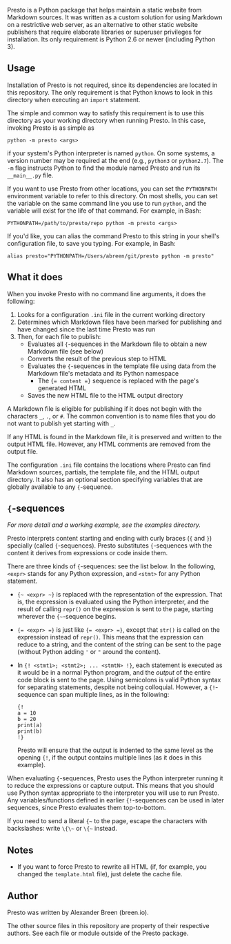 Presto is a Python package that helps maintain a static website from Markdown
sources. It was written as a custom solution for using Markdown on a
restrictive web server, as an alternative to other static website publishers
that require elaborate libraries or superuser privileges for installation. Its
only requirement is Python 2.6 or newer (including Python 3).


## Usage

Installation of Presto is not required, since its dependencies are located
in this repository. The only requirement is that Python knows to look in this
directory when executing an `import` statement.

The simple and common way to satisfy this requirement is to use this directory
as your working directory when running Presto. In this case, invoking
Presto is as simple as

    python -m presto <args>

if your system's Python interpreter is named `python`. On some systems, a
version number may be required at the end (e.g., `python3` or `python2.7`). The
`-m` flag instructs Python to find the module named Presto and run its
`__main__.py` file.

If you want to use Presto from other locations, you can set the `PYTHONPATH`
environment variable to refer to this directory. On most shells, you can set
the variable on the same command line you use to run `python`, and the variable
will exist for the life of that command. For example, in Bash:

    PYTHONPATH=/path/to/presto/repo python -m presto <args>

If you'd like, you can alias the command Presto to this string in your
shell's configuration file, to save you typing. For example, in Bash:

    alias presto="PYTHONPATH=/Users/abreen/git/presto python -m presto"


## What it does

When you invoke Presto with no command line arguments, it does the following:

1.  Looks for a configuration `.ini` file in the current working directory
2.  Determines which Markdown files have been marked for publishing and have
    changed since the last time Presto was run
3.  Then, for each file to publish:
    *   Evaluates all `{`-sequences in the Markdown file to obtain a new
        Markdown file (see below)
    *   Converts the result of the previous step to HTML
    *   Evaluates the `{`-sequences in the template file using data from the
        Markdown file's metadata and its Python namespace
        -   The `{= content =}` sequence is replaced with the
            page's generated HTML
    *   Saves the new HTML file to the HTML output directory

A Markdown file is eligible for publishing if it does not begin with the
characters `_`, `.`, or `#`. The common convention is to name files that
you do not want to publish yet starting with `_`.

If any HTML is found in the Markdown file, it is preserved and written
to the output HTML file. However, any HTML comments are removed from the
output file.

The configuration `.ini` file contains the locations where Presto can
find Markdown sources, partials, the template file, and the HTML output
directory. It also has an optional section specifying variables that
are globally available to any `{`-sequence.


## `{`-sequences

*For more detail and a working example, see the examples directory.*

Presto interprets content starting and ending with curly braces (`{` and `}`)
specially (called `{`-sequences). Presto substitutes `{`-sequences with the
content it derives from expressions or code inside them.

There are three kinds of `{`-sequences: see the list below. In the
following, `<expr>` stands for any Python expression, and `<stmt>` for any
Python statement.

*   `{~ <expr> ~}` is replaced with the representation of the
    expression. That is, the expression is evaluated using the Python
    interpreter, and the result of calling `repr()` on the expression is
    sent to the page, starting wherever the `{~`-sequence begins.

*   `{= <expr> =}` is just like `{= <expr> =}`, except that `str()` is
    called on the expression instead of `repr()`. This means that the
    expression can reduce to a string, and the content of the string
    can be sent to the page (without Python adding `'` or `"` around
    the content).

*   In `{! <stmt1>; <stmt2>; ... <stmtN> !}`, each statement is executed
    as it would be in a normal Python program, and the *output* of the
    entire code block is sent to the page. Using semicolons is valid Python
    syntax for separating statements, despite not being colloquial.
    However, a `{!`-sequence can span multiple lines, as in the following:

        {!
        a = 10
        b = 20
        print(a)
        print(b)
        !}

    Presto will ensure that the output is indented to the same level as the
    opening `{!`, if the output contains multiple lines (as it does in this
    example).

When evaluating `{`-sequences, Presto uses the Python interpreter running it
to reduce the expressions or capture output. This means that you should use
Python syntax appropriate to the interpreter you will use to run Presto.
Any variables/functions defined in earlier `{!`-sequences can be used in later
sequences, since Presto evaluates them top-to-bottom.

If you need to send a literal `{~` to the page, escape the characters with
backslashes: write `\{\~` or `\{~` instead.


## Notes

*   If you want to force Presto to rewrite all HTML (if, for example,
    you changed the `template.html` file), just delete the cache file.


## Author

Presto was written by Alexander Breen (breen.io).

The other source files in this repository are property of their respective
authors. See each file or module outside of the Presto package.
